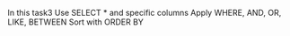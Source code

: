 In this task3 Use SELECT * and specific columns
Apply WHERE, AND, OR, LIKE, BETWEEN
Sort with ORDER BY
